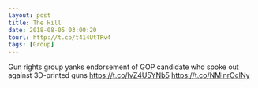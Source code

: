 ```yaml
---
layout: post
title: The Hill
date: 2018-08-05 03:00:20
tourl: http://t.co/t414UtTRv4
tags: [Group]
---
```

Gun rights group yanks endorsement of GOP candidate who spoke out against 3D-printed guns https://t.co/lvZ4U5YNb5 https://t.co/NMInrOcINy